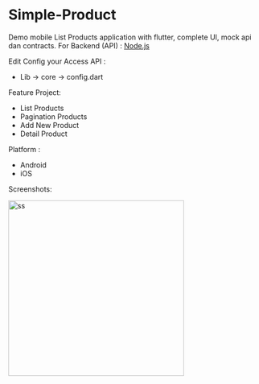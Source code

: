 # Simple-Product

Demo mobile List Products application with flutter, complete UI, mock api dan contracts.
For Backend (API) :
[Node.js](https://github.com/fanfantasi/Backend-Products)

Edit Config your Access API :
- Lib -> core -> config.dart
  
Feature Project:
+ List Products
+ Pagination Products
+ Add New Product
+ Detail Product

Platform :
+ Android
+ iOS

<p>

Screenshots:

<p float="left">
  <img width="349" alt="ss" src="https://github.com/user-attachments/assets/8fbf3d2a-dd47-48d8-ab60-bf23e32966b8">
</p>
